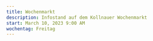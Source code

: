 ```yaml
---
title: Wochenmarkt
description: Infostand auf dem Kollnauer Wochenmarkt
start: March 10, 2023 9:00 AM
wochentag: Freitag
---
```

